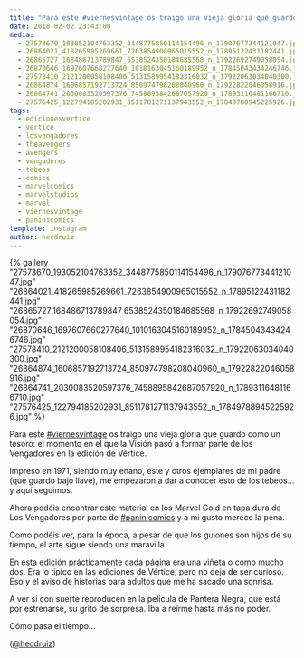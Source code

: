 ```yaml
---
title: "Para este #viernesvintage os traigo una vieja gloria que guardo como un tesoro: el momento en el que la Visión pasó a formar parte de los Vengadores en la edición de Vértice"
date: 2018-02-02 23:43:00
media: 
  - 27573670_193052104763352_3448775850114154496_n_17907677344121047.jpg
  - 26864021_418265985269661_7263854900965015552_n_17895122431182441.jpg
  - 26865727_168486713789847_6538524350184685568_n_17922692749058054.jpg
  - 26870646_1697607660277640_1010163045160189952_n_17845043434246746.jpg
  - 27578410_2121200058108406_5131589954182316032_n_17922063034040300.jpg
  - 26864874_1606857192713724_850974798208040960_n_17922822046058916.jpg
  - 26864741_2030083520597376_7458895842687057920_n_17893116481166710.jpg
  - 27576425_122794185202931_8511781271137943552_n_17849788945225926.jpg
tags: 
  - edicionesvertice
  - vertice
  - losvengadores
  - theavengers
  - avengers
  - vengadores
  - tebeos
  - comics
  - marvelcomics
  - marvelstudios
  - marvel
  - viernesvintage
  - paninicomics
template: instagram
author: hecdruiz
---
```


{% gallery "27573670_193052104763352_3448775850114154496_n_17907677344121047.jpg" "26864021_418265985269661_7263854900965015552_n_17895122431182441.jpg" "26865727_168486713789847_6538524350184685568_n_17922692749058054.jpg" "26870646_1697607660277640_1010163045160189952_n_17845043434246746.jpg" "27578410_2121200058108406_5131589954182316032_n_17922063034040300.jpg" "26864874_1606857192713724_850974798208040960_n_17922822046058916.jpg" "26864741_2030083520597376_7458895842687057920_n_17893116481166710.jpg" "27576425_122794185202931_8511781271137943552_n_17849788945225926.jpg" %}

Para este [#viernesvintage](/tags/viernesvintage) os traigo una vieja gloria que guardo como un tesoro: el momento en el que la Visión pasó a formar parte de los Vengadores en la edición de Vértice.

Impreso en 1971, siendo muy enano, este y otros ejemplares de mi padre (que guardo bajo llave), me empezaron a dar a conocer esto de los tebeos... y aquí seguimos.

Ahora podéis encontrar este material en los Marvel Gold en tapa dura de Los Vengadores por parte de [#paninicomics](/tags/paninicomics) y a mi gusto merece la pena.

Como podéis ver, para la época, a pesar de que los guiones son hijos de su tiempo, el arte sigue siendo una maravilla.

En esta edición prácticamente cada página era una viñeta o como mucho dos. Era lo típico en las ediciones de Vértice, pero no deja de ser curioso. Eso y el aviso de historias para adultos que me ha sacado una sonrisa.

A ver si con suerte reproducen en la pelicula de Pantera Negra, que está por estrenarse, su grito de sorpresa. Iba a reírme hasta más no poder.

Cómo pasa el tiempo...

([@hecdruiz](https://instagram.com/hecdruiz))
